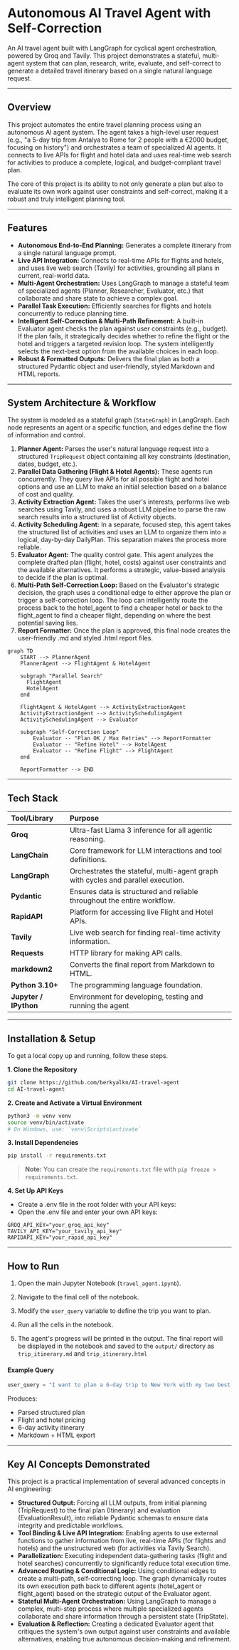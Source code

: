 
# Autonomous AI Travel Agent with Self-Correction

An AI travel agent built with LangGraph for cyclical agent orchestration, powered by Groq and Tavily. This project demonstrates a stateful, multi-agent system that can plan, research, write, evaluate, and self-correct to generate a detailed travel itinerary based on a single natural language request.

---

## Overview

This project automates the entire travel planning process using an autonomous AI agent system. The agent takes a high-level user request (e.g., "a 5-day trip from Antalya to Rome for 2 people with a €2000 budget, focusing on history") and orchestrates a team of specialized AI agents. It connects to live APIs for flight and hotel data and uses real-time web search for activities to produce a complete, logical, and budget-compliant travel plan.

The core of this project is its ability to not only generate a plan but also to evaluate its own work against user constraints and self-correct, making it a robust and truly intelligent planning tool.

---

## Features

-   **Autonomous End-to-End Planning:** Generates a complete itinerary from a single natural language prompt.
- **Live API Integration:** Connects to real-time APIs for flights and hotels, and uses live web search (Tavily) for activities, grounding all plans in current, real-world data.
-   **Multi-Agent Orchestration:** Uses LangGraph to manage a stateful team of specialized agents (Planner, Researcher, Evaluator, etc.) that collaborate and share state to achieve a complex goal.
-   **Parallel Task Execution:**  Efficiently searches for flights and hotels concurrently to reduce planning time.
-   **Intelligent Self-Correction & Multi-Path Refinement:** A built-in Evaluator agent checks the plan against user constraints (e.g., budget). If the plan fails, it strategically decides whether to refine the flight or the hotel and triggers a targeted revision loop. The system intelligently selects the next-best option from the available choices in each loop.
-   **Robust & Formatted Outputs:** Delivers the final plan as both a structured Pydantic object and user-friendly, styled Markdown and HTML reports.

---

## System Architecture & Workflow

The system is modeled as a stateful graph (`StateGraph`) in LangGraph. Each node represents an agent or a specific function, and edges define the flow of information and control.


1.  **Planner Agent:** Parses the user's natural language request into a structured `TripRequest` object containing all key constraints (destination, dates, budget, etc.).
2. **Parallel Data Gathering (Flight & Hotel Agents):** These agents run concurrently. They query live APIs for all possible flight and hotel options and use an LLM to make an initial selection based on a balance of cost and quality.
3. **Activity Extraction Agent:** Takes the user's interests, performs live web searches using Tavily, and uses a robust LLM pipeline to parse the raw search results into a structured list of Activity objects.
4. **Activity Scheduling Agent:** In a separate, focused step, this agent takes the structured list of activities and uses an LLM to organize them into a logical, day-by-day DailyPlan. This separation makes the process more reliable.
5. **Evaluator Agent:** The quality control gate. This agent analyzes the complete drafted plan (flight, hotel, costs) against user constraints and the available alternatives. It performs a strategic, value-based analysis to decide if the plan is optimal.
6. **Multi-Path Self-Correction Loop:** Based on the Evaluator's strategic decision, the graph uses a conditional edge to either approve the plan or trigger a self-correction loop. The loop can intelligently route the process back to the hotel_agent to find a cheaper hotel or back to the flight_agent to find a cheaper flight, depending on where the best potential saving lies.
7.  **Report Formatter:** Once the plan is approved, this final node creates the user-friendly .md and styled .html report files.
```mermaid
graph TD
    START --> PlannerAgent
    PlannerAgent --> FlightAgent & HotelAgent
    
    subgraph "Parallel Search"
      FlightAgent
      HotelAgent
    end

    FlightAgent & HotelAgent --> ActivityExtractionAgent
    ActivityExtractionAgent --> ActivitySchedulingAgent
    ActivitySchedulingAgent --> Evaluator
    
    subgraph "Self-Correction Loop"
        Evaluator -- "Plan OK / Max Retries" --> ReportFormatter
        Evaluator -- "Refine Hotel" --> HotelAgent
        Evaluator -- "Refine Flight" --> FlightAgent
    end
    
    ReportFormatter --> END
```

---

## Tech Stack

| Tool/Library | Purpose |
| :--- | :--- |
| **Groq** | Ultra-fast Llama 3 inference for all agentic reasoning. |
| **LangChain** | Core framework for LLM interactions and tool definitions. |
| **LangGraph** |  Orchestrates the stateful, multi-agent graph with cycles and parallel execution. |
| **Pydantic** | Ensures data is structured and reliable throughout the entire workflow. |
| **RapidAPI** | Platform for accessing live Flight and Hotel APIs. |
| **Tavily** | Live web search for finding real-time activity information.  |
| **Requests** | HTTP library for making API calls. |
| **markdown2** | Converts the final report from Markdown to HTML. |
| **Python 3.10+** | The programming language foundation. |
| **Jupyter / IPython**| Environment for developing, testing and running the agent|


---

##  Installation & Setup

To get a local copy up and running, follow these steps.

**1. Clone the Repository**
```bash
git clone https://github.com/berkyalkn/AI-travel-agent
cd AI-travel-agent
```

**2. Create and Activate a Virtual Environment**
```bash
python3 -m venv venv
source venv/bin/activate
# On Windows, use: `venv\Scripts\activate`
```

**3. Install Dependencies**
```bash
pip install -r requirements.txt
```
> **Note:** You can create the `requirements.txt` file with `pip freeze > requirements.txt`.

**4. Set Up API Keys**

- Create a .env file in the root folder with your API keys:
- Open the .env file and enter your own API keys:
```
GROQ_API_KEY="your_groq_api_key"
TAVILY_API_KEY="your_tavily_api_key"
RAPIDAPI_KEY="your_rapid_api_key"
```

---

## How to Run

1.  Open the main Jupyter Notebook (`travel_agent.ipynb`).
2.  Navigate to the final cell of the notebook.
3.  Modify the `user_query` variable to define the trip you want to plan.
4.  Run all the cells in the notebook.

5. The agent's progress will be printed in the output. The final report will be displayed in the notebook and saved to the `output/` directory as `trip_itinerary.md` and `trip_itinerary.html`


#### Example Query

```python
user_query = "I want to plan a 6-day trip to New York with my two best friends. We are interested in adventure and food, and our total budget is around 10000 euros."
```

Produces: 

- Parsed structured plan
- Flight and hotel pricing
- 6-day activity itinerary 
- Markdown + HTML export


---

##  Key AI Concepts Demonstrated

This project is a practical implementation of several advanced concepts in AI engineering:
-   **Structured Output:** Forcing all LLM outputs, from initial planning (TripRequest) to the final plan (Itinerary) and evaluation (EvaluationResult), into reliable Pydantic schemas to ensure data integrity and predictable workflows.
-   **Tool Binding & Live API Integration:** Enabling agents to use external functions to gather information from live, real-time APIs (for flights and hotels) and the unstructured web (for activities via Tavily Search).
-   **Parallelization:** Executing independent data-gathering tasks (flight and hotel searches) concurrently to significantly reduce total execution time.
-   **Advanced Routing & Conditional Logic:** Using conditional edges to create a multi-path, self-correcting loop. The graph dynamically routes its own execution path back to different agents (hotel_agent or flight_agent) based on the strategic output of the Evaluator agent.
-   **Stateful Multi-Agent Orchestration:** Using LangGraph to manage a complex, multi-step process where multiple specialized agents collaborate and share information through a persistent state (TripState).
-   **Evaluation & Reflection:** Creating a dedicated Evaluator agent that critiques the system's own output against user constraints and available alternatives, enabling true autonomous decision-making and refinement.